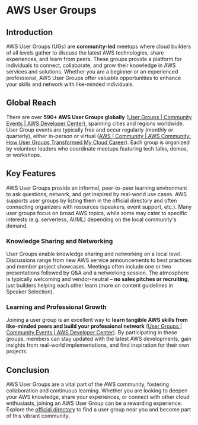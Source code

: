 # AWS User Groups

## Introduction
AWS User Groups (UGs) are **community-led** meetups where cloud builders of all levels gather to discuss the latest AWS technologies, share experiences, and learn from peers. These groups provide a platform for individuals to connect, collaborate, and grow their knowledge in AWS services and solutions. Whether you are a beginner or an experienced professional, AWS User Groups offer valuable opportunities to enhance your skills and network with like-minded individuals.

## Global Reach
There are over **590+ AWS User Groups globally** ([User Groups | Community Events | AWS Developer Center](https://aws.amazon.com/developer/community/usergroups/#:~:text=AWS%20User%20Groups%20,person)), spanning cities and regions worldwide. User Group events are typically free and occur regularly (monthly or quarterly), either in-person or virtual ([AWS | Community | AWS Community: How User Groups Transformed My Cloud Career](https://community.aws/content/2rHOQSsrlJQ16BrdW5mL37s0vaS/aws-community-how-user-groups-transformed-my-cloud-career?lang=en#:~:text=AWS%20User%20Groups%20,both%20virtually%20and%20in%20person)). Each group is organized by volunteer leaders who coordinate meetups featuring tech talks, demos, or workshops.

## Key Features
AWS User Groups provide an informal, peer-to-peer learning environment to ask questions, network, and get inspired by real-world use cases. AWS supports user groups by listing them in the official directory and often connecting organizers with resources (speakers, event support, etc.). Many user groups focus on broad AWS topics, while some may cater to specific interests (e.g. serverless, AI/ML) depending on the local community's demand.

### Knowledge Sharing and Networking
User Groups enable knowledge sharing and networking on a local level. Discussions range from new AWS service announcements to best practices and member project showcases. Meetings often include one or two presentations followed by Q&A and a networking session. The atmosphere is typically welcoming and vendor-neutral – **no sales pitches or recruiting**, just builders helping each other learn (more on content guidelines in Speaker Selection).

### Learning and Professional Growth
Joining a user group is an excellent way to **learn tangible AWS skills from like-minded peers and build your professional network** ([User Groups | Community Events | AWS Developer Center](https://aws.amazon.com/developer/community/usergroups/#:~:text=AWS%20User%20Groups%20,person)). By participating in these groups, members can stay updated with the latest AWS developments, gain insights from real-world implementations, and find inspiration for their own projects.

## Conclusion
AWS User Groups are a vital part of the AWS community, fostering collaboration and continuous learning. Whether you are looking to deepen your AWS knowledge, share your experiences, or connect with other cloud enthusiasts, joining an AWS User Group can be a rewarding experience. Explore the [official directory](https://aws.amazon.com/developer/community/usergroups/#:~:text=AWS%20User%20Groups%20,person) to find a user group near you and become part of this vibrant community.